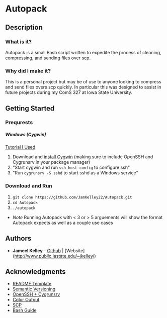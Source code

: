 # Autopack

## Description

### What is it?
Autopack is a small Bash script written to expedite the process of cleaning, compressing, and sending files over scp.  

### Why did I make it?
This is a personal project but may be of use to anyone looking to compress and send files overs scp quickly. In particular this was designed to assist in future projects during my ComS 327 at Iowa State University. 

## Getting Started

### Prequrests 

##### Windows (Cygwin)
[Tutorial I Used](http://www.catonmat.net/blog/windows-through-ssh/)
1. Download and [install Cygwin](https://www.cygwin.com/install.html) (making sure to include OpenSSH and Cygrunsrv in your package manager)
2. "Start cygwin and run `ssh-host-config` to configure ssh"
3. "Run `cygrunsrv -S sshd` to start sshd as a Windows service"

### Download and Run

1. `git clone https://github.com/JamKelley22/Autopack.git`
2. `cd Autopack`
3. `./autopack` 
* *Note* Running Autopack with < 3 or > 5 arguements will show the format Autopack expects as well as a couple use cases


## Authors

* **Jameel Kelley** - [Github](https://github.com/JamKelley22) | [Website] (http://www.public.iastate.edu/~jkelley/)

## Acknowledgments

* [README Template](https://gist.github.com/PurpleBooth/109311bb0361f32d87a2)
* [Semantic Versioning](http://semver.org/spec/v2.0.0.html)
* [OpenSSH + Cygrunsrv](http://www.catonmat.net/blog/windows-through-ssh/)
* [Color Output](https://stackoverflow.com/questions/5947742/how-to-change-the-output-color-of-echo-in-linux)
* [SCP](http://www.hypexr.org/linux_scp_help.php)
* [Bash Guide](https://www.panix.com/~elflord/unix/bash-tute.html)
